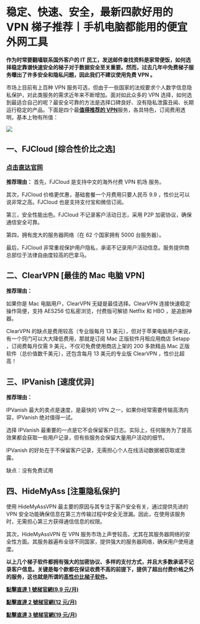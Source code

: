 # 稳定、快速、安全，最新四款好用的 VPN 梯子推荐丨手机电脑都能用的便宜外网工具

**作为时常要翻墙联系国外客户的 IT 民工，发送邮件查找资料是家常便饭，如何选择稳定靠谱快速安全的梯子对于数据安全至关重要。然而，过去几年中免费梯子服务曝出了许多安全和隐私问题，因此我们不建议使用免费 VPN 。**

市场上目前有上百种 VPN 服务可选，但由于一些国家的法规要求个人数字信息隐私保护，对此类服务的需求近年来不断增加。面对如此众多的 VPN 选择，如何选到最适合自己的呢？最安全可靠的方法是选择口碑良好、没有隐私泄露丑闻、长期运行稳定的产品。下面是四个最[**值得推荐的 VPN**](https://reactchina.sxlcdn.com/t/topic/40275)服务，各具特色，订阅费用透明，基本上物有所值：

![]( https://pic.imgdb.cn/item/6527e9adc458853aef5d55e0.jpg)

## 一、FJCloud [综合性价比之选]

### [点击直达官网]( https://go.51tz.cc/fjcloud)

**推荐理由：**  首先，FJCloud 是支持中文的海外付费 VPN 机场 服务。

其次，FJCloud 价格更优惠，基础套餐一个月费用只要人民币 9.9 ，性价比可以说非常之高。FJCloud 也是支持支付宝和微信订阅。

第三，安全性能出色。FJCloud 不记录客户活动日志，采用 P2P 加密协议，确保通信安全可靠。

第四，拥有庞大的服务器网络（在 62 个国家拥有 5000 台服务器）。

最后，FJCloud 非常重视保护用户隐私，承诺不记录用户活动信息。服务提供商总部位于法律自由度较高的巴拿马。

## 二、ClearVPN [最佳的 Mac 电脑 VPN]

**推荐理由：**

如果你是 Mac 电脑用户，ClearVPN 无疑是最佳选择。ClearVPN 连接快速稳定操作简便，支持 AES256 位私密浏览，付费版可解锁 Netflix 和 HBO ，是追剧神器。

ClearVPN 的缺点是费用较高（专业版每月 13 美元），但对于苹果电脑用户来说，有一个窍门可以大大降低费用，那就是订阅 Mac 正版软件月租应用商店 Setapp ，订阅费每月仅需 9 美元，不仅可免费使用商店上架的 200 多款精品 Mac 正版软件（总价值数千美元），还包含每月 13 美元的专业版 ClearVPN ，性价比超高！

## 三、IPVanish [速度优异]

**推荐理由：**

IPVanish 最大的卖点是速度，是最快的 VPN 之一，如果你经常需要传输高清内容，IPVanish 绝对值得一试。

选择 IPVanish 最重要的一点是它不会保留客户日志。实际上，任何服务为了提高效果都会获取一些用户记录，但有些服务会保留大量用户活动的细节。

IPVanish 的好处在于不保留客户记录，无需担心个人在线活动数据被窃取或泄露。

缺点：没有免费试用

## 四、HideMyAss [注重隐私保护]

使用 HideMyAssVPN 最主要的原因与其专注于客户安全有关，通过提供先进的 VPN 安全功能确保信息在第三方传输过程中安全无泄漏。因此，在使用该服务时，无需担心第三方获得通信信息的权限。

其次，HideMyAssVPN 在 VPN 服务市场上声誉较高，尤其在其服务器网络的安全性方面。其服务器遍布全球不同国家，提供强大的服务器网络，确保用户使用速度。

**以上几个梯子软件都拥有强大的加密协议、多样的支付方式，并且大多数承诺不记录客户信息。关键是每个款都在保证收费不高的前提下，提供了超出付费价格之外的服务，这也就是所谓的[高性价比梯子软件](https://reactchina.sxlcdn.com/t/topic/40230)。**

<strong><a href="https://go.51tz.cc/fjcloud">點擊直達 1 號梯官網(9.9 元/月)</a></strong>

<strong><a href="https://go.51tz.cc/nicecloud">點擊直達 2 號梯官網(12 元/月)</a></strong>

<strong><a href="https://go.51tz.cc/sycloud">點擊直達 3 號梯官網(19 元/月)</a></strong>

